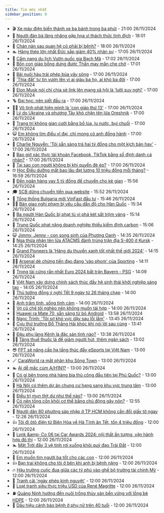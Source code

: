 ```yaml
---
title: Tim mới nhất
sidebar_position: 9
---
```


<!-- vnexpress-tin-moi-nhat:START -->
- 🎬 [Xe máy điện biến thành xe ba bánh trong ba phút](https://vnexpress.net/xe-may-dien-bien-thanh-xe-ba-banh-trong-ba-phut-4820507.html) - 21:00 26/11/2024
- 🐎 [Người đàn bà lăng nhăng gặp họa vì thách thức tình địch](https://vnexpress.net/nguoi-dan-ba-lang-nhang-gap-hoa-vi-thach-thuc-tinh-dich-4820678.html) - 18:01 26/11/2024
- 🦍 [Chán nản sau quan hệ có phải bị bệnh?](https://vnexpress.net/chan-nan-sau-quan-he-co-phai-bi-benh-4820046.html) - 18:00 26/11/2024
- 🏊 [Hãng thép lớn nhất Đức sắp giảm 40% nhân sự](https://vnexpress.net/hang-thep-lon-nhat-duc-sap-giam-40-nhan-su-4820727.html) - 17:05 26/11/2024
- 🎊 [Cẩm nang du lịch Vườn quốc gia Bạch Mã](https://vnexpress.net/cam-nang-du-lich-vuon-quoc-gia-bach-ma-4817811.html) - 17:02 26/11/2024
- 🎃 [Bốn con giáp bỗng dưng được Thần may mắn che chở](https://vnexpress.net/bon-con-giap-bong-dung-duoc-than-may-man-che-cho-4819102.html) - 17:01 26/11/2024
- 🧰 [Bãi nuôi hàu trái phép bủa vây sông](https://vnexpress.net/bai-nuoi-hau-trai-phep-bua-vay-song-4820711.html) - 17:00 26/11/2024
- 🔭 [&#39;Thìa đất&#39; tự tin vươn lên vì ai giàu ba họ, ai khó ba đời](https://vnexpress.net/thia-dat-tu-tin-vuon-len-vi-ai-giau-ba-ho-ai-kho-ba-doi-4820664.html) - 17:00 26/11/2024
- 🫶 [Elon Musk nói chỉ chia sẻ link lên mạng xã hội là &#39;lười suy nghĩ&#39;](https://vnexpress.net/elon-musk-noi-chi-chia-se-link-len-mang-xa-hoi-la-luoi-suy-nghi-4820628.html) - 17:00 26/11/2024
- 🪜 [Đại học: nên siết đầu ra](https://vnexpress.net/dai-hoc-nen-siet-dau-ra-4820591.html) - 17:00 26/11/2024
- 👨‍🏫 [Vô tình phát hiện mình là &#39;con giáp thứ 13&#39;](https://vnexpress.net/vo-tinh-phat-hien-minh-la-con-giap-thu-13-4820559.html) - 17:00 26/11/2024
- 🎊 [Lý do Ukraine và phương Tây khó chặn tên lửa Oreshnik](https://vnexpress.net/ly-do-ukraine-va-phuong-tay-kho-chan-ten-lua-oreshnik-4820557.html) - 17:00 26/11/2024
- 🎊 [Trang trí không gian cưới bằng bồ lúa, lu nước, bụi chuối](https://vnexpress.net/trang-tri-khong-gian-cuoi-bang-bo-lua-lu-nuoc-bui-chuoi-4820537.html) - 17:00 26/11/2024
- 😺 [Em không tìm điều vĩ đại, chỉ mong có anh đồng hành](https://vnexpress.net/em-khong-tim-dieu-vi-dai-chi-mong-co-anh-dong-hanh-4820467.html) - 17:00 26/11/2024
- 🐘 [Charlie Nguyễn: &#39;Tôi sẵn sàng trả hai tỷ đồng cho một kịch bản hay&#39;](https://vnexpress.net/charlie-nguyen-toi-san-sang-tra-hai-ty-dong-cho-mot-kich-ban-hay-4820450.html) - 17:00 26/11/2024
- 🌁 [Bao giờ xác thực tài khoản Facebook, TikTok bằng số định danh cá nhân?](https://vnexpress.net/bao-gio-xac-thuc-tai-khoan-facebook-tiktok-bang-so-dinh-danh-ca-nhan-4820088.html) - 17:00 26/11/2024
- 🐲 [Tại sao con người không bị khí quyển đè ép?](https://vnexpress.net/tai-sao-con-nguoi-khong-bi-khi-quyen-de-ep-4819883.html) - 17:00 26/11/2024
- 🤓 [Học Điều dưỡng mất bao lâu đạt lương 10 triệu đồng mỗi tháng?](https://vnexpress.net/hoc-dieu-duong-mat-bao-lau-dat-luong-10-trieu-dong-moi-thang-4820238.html) - 16:59 26/11/2024
- 💪 [Đến ngân hàng vay 5 tỷ đồng để chuyển cho kẻ gian](https://vnexpress.net/den-ngan-hang-vay-5-ty-dong-de-chuyen-cho-ke-gian-4820713.html) - 15:56 26/11/2024
- 🎓 [SCB dừng chuyển tiền qua website](https://vnexpress.net/scb-dung-chuyen-tien-qua-website-4820738.html) - 15:52 26/11/2024
- 🫣 [Tổng thống Bulgaria mời VinFast đầu tư](https://vnexpress.net/tong-thong-bulgaria-moi-vinfast-dau-tu-4820698.html) - 15:46 26/11/2024
- 🧑‍💻 [Bàn giao nghi phạm bị yêu cầu dẫn độ cho Hàn Quốc](https://vnexpress.net/ban-giao-nghi-pham-bi-yeu-cau-dan-do-cho-han-quoc-4820730.html) - 15:34 26/11/2024
- 🐲 [Ba người Hàn Quốc bị phạt tù vì phá két sắt trộm vàng](https://vnexpress.net/ba-nguoi-han-quoc-bi-phat-tu-vi-pha-ket-sat-trom-vang-4820724.html) - 15:14 26/11/2024
- 🌝 [Trung Quốc phạt nặng doanh nghiệp thiếu kiểm định carbon](https://vnexpress.net/trung-quoc-phat-nang-doanh-nghiep-thieu-kiem-dinh-carbon-4820710.html) - 15:06 26/11/2024
- 😺 [Jimmy, Jenny - con song sinh của Phương Oanh](https://vnexpress.net/jimmy-jenny-con-song-sinh-cua-phuong-oanh-4820502.html) - 14:35 26/11/2024
- 🐎 [Nga thừa nhận tên lửa ATACMS đánh trúng trận địa S-400 ở Kursk](https://vnexpress.net/nga-thua-nhan-ten-lua-atacms-danh-trung-tran-dia-s-400-o-kursk-4820721.html) - 14:25 26/11/2024
- 🎡 [Grand Pioneers là &#39;Hãng du thuyền xanh tốt nhất thế giới 2024&#39;](https://vnexpress.net/grand-pioneers-la-hang-du-thuyen-xanh-tot-nhat-the-gioi-2024-4820720.html) - 14:15 26/11/2024
- 👨‍🏫 [Arsenal dè chừng tiền đạo đang &#39;vào phom&#39; của Sporting](https://vnexpress.net/arsenal-de-chung-tien-dao-dang-vao-phom-cua-sporting-4820380.html) - 14:11 26/11/2024
- 🦆 [Trọng tài cứng rắn nhất Euro 2024 bắt trận Bayern - PSG](https://vnexpress.net/trong-tai-cung-ran-nhat-euro-2024-bat-tran-bayern-psg-4820681.html) - 14:09 26/11/2024
- 🚦 [Việt Nam xây dựng chính sách thúc đẩy hệ sinh thái khởi nghiệp sáng tạo](https://vnexpress.net/viet-nam-xay-dung-chinh-sach-thuc-day-he-sinh-thai-khoi-nghiep-sang-tao-4820700.html) - 14:05 26/11/2024
- 💫 [Thủ tướng đồng ý nghỉ Tết 9 ngày từ 26 tháng chạp](https://vnexpress.net/thu-tuong-dong-y-nghi-tet-9-ngay-tu-26-thang-chap-4820716.html) - 14:00 26/11/2024
- 🎉 [Anh trầm tính, sống tình cảm](https://vnexpress.net/anh-tram-tinh-song-tinh-cam-4820466.html) - 14:00 26/11/2024
- 🌋 [Vợ cũ chê tôi nghèo nên không muốn tái hợp](https://vnexpress.net/vo-cu-che-toi-ngheo-nen-khong-muon-tai-hop-4820333.html) - 14:00 26/11/2024
- 🤖 [Huawei ra Mate 70, sẵn sàng từ bỏ Android](https://vnexpress.net/huawei-ra-mate-70-san-sang-tu-bo-android-4820704.html) - 13:58 26/11/2024
- 🦏 [Ngọc Trinh: &#39;Tôi sợ khó vực dậy sau lỗi lầm&#39;](https://vnexpress.net/ngoc-trinh-toi-so-kho-vuc-day-sau-loi-lam-4818134.html) - 13:45 26/11/2024
- 🦩 [Cựu thứ trưởng Đỗ Thắng Hải khóc khi nói lời sau cùng](https://vnexpress.net/cuu-thu-truong-do-thang-hai-khoc-khi-noi-loi-sau-cung-4820598.html) - 13:41 26/11/2024
- 👺 [Đậu phụ làng Kênh là đặc sản tỉnh nào?](https://vnexpress.net/dau-phu-lang-kenh-la-dac-san-tinh-nao-4820667.html) - 13:38 26/11/2024
- 🧑‍🏫 [Tăng thuế thuốc lá để giảm người hút, thêm ngân sách](https://vnexpress.net/tang-thue-thuoc-la-de-giam-nguoi-hut-them-ngan-sach-4820693.html) - 13:02 26/11/2024
- 😎 [FPT sẽ nâng cấp hạ tầng thúc đẩy eSports tại Việt Nam](https://vnexpress.net/fpt-se-nang-cap-ha-tang-thuc-day-esports-tai-viet-nam-4820703.html) - 13:00 26/11/2024
- 🪄 [CaraWorld ra mắt phân khu Sông Town](https://vnexpress.net/caraworld-ra-mat-phan-khu-song-town-4820696.html) - 13:00 26/11/2024
- 🏊 [Ai dễ mắc cúm A/H1N1?](https://vnexpress.net/ai-de-mac-cum-a-h1n1-4820691.html) - 13:00 26/11/2024
- 💃 [Có gì bên trong nhà hàng bia thủ công đầu tiên tại Phú Quốc?](https://vnexpress.net/co-gi-ben-trong-nha-hang-bia-thu-cong-dau-tien-tai-phu-quoc-4820655.html) - 13:00 26/11/2024
- 🦆 [Hà Nội có thêm dự án chung cư hạng sang khu vực trung tâm](https://vnexpress.net/ha-noi-co-them-du-an-chung-cu-hang-sang-khu-vuc-trung-tam-4820651.html) - 13:00 26/11/2024
- 🎊 [Điều trị mụn thịt dư như thế nào?](https://vnexpress.net/dieu-tri-mun-thit-du-nhu-the-nao-4820630.html) - 13:00 26/11/2024
- 👺 [Có nên tống cồn khỏi cơ thể bằng chủ động gây nôn?](https://vnexpress.net/co-nen-tong-con-khoi-co-the-bang-chu-dong-gay-non-4820372.html) - 12:55 26/11/2024
- 🎡 [Người dân 80 phường sáp nhập ở TP HCM không cần đổi giấy tờ ngay](https://vnexpress.net/nguoi-dan-80-phuong-sap-nhap-o-tp-hcm-khong-can-doi-giay-to-ngay-4820701.html) - 12:26 26/11/2024
- 👍 [Tôi đi ôtô điện từ Biên Hòa về Hà Tĩnh ăn Tết, tốn 4 triệu đồng](https://vnexpress.net/toi-di-oto-dien-tu-bien-hoa-ve-ha-tinh-an-tet-ton-4-trieu-dong-4820652.html) - 12:00 26/11/2024
- 🐎 [Lynk &amp;amp; Co 06 tại Car Awards 2024: nội thất ấn tượng, vận hành hợp đô thị](https://vnexpress.net/lynk-co-06-tai-car-awards-2024-noi-that-an-tuong-van-hanh-hop-do-thi-4820558.html) - 12:00 26/11/2024
- 🏊 [Mặt Trời đẩy 3 vệ tinh rơi xuống khỏi quỹ đạo Trái Đất](https://vnexpress.net/mat-troi-day-3-ve-tinh-roi-xuong-khoi-quy-dao-trai-dat-4820479.html) - 12:00 26/11/2024
- 🦩 [Em muốn tìm người ba tốt cho các con](https://vnexpress.net/em-muon-tim-nguoi-ba-tot-cho-cac-con-4820347.html) - 12:00 26/11/2024
- 👍 [Bạn trai không cho tôi ở bên khi anh bị bệnh nặng](https://vnexpress.net/ban-trai-khong-cho-toi-o-ben-khi-anh-bi-benh-nang-4820332.html) - 12:00 26/11/2024
- 🔥 [Hậu trường cuộc đua giữa các tỷ phú vào ghế bộ trưởng tài chính Mỹ](https://vnexpress.net/hau-truong-cuoc-dua-giua-cac-ty-phu-vao-ghe-bo-truong-tai-chinh-my-4820326.html) - 12:00 26/11/2024
- 💄 [Tranh cãi &#39;ngày phép kinh nguyệt&#39;](https://vnexpress.net/tranh-cai-ngay-phep-kinh-nguyet-4820292.html) - 12:00 26/11/2024
- 🤡 [Loạt tranh siêu thực triệu USD của René Magritte](https://vnexpress.net/loat-tranh-sieu-thuc-trieu-usd-cua-rene-magritte-4820499.html) - 12:00 26/11/2024
- ⛽️ [Quảng Ninh hướng đến nuôi trồng thủy sản bền vững với lồng bè HDPE](https://vnexpress.net/quang-ninh-huong-den-nuoi-trong-thuy-san-ben-vung-voi-long-be-hdpe-4820491.html) - 12:00 26/11/2024
- 🚀 [Dấu hiệu cảnh báo bệnh ở phụ nữ trên 40 tuổi](https://vnexpress.net/dau-hieu-canh-bao-benh-o-phu-nu-tren-40-tuoi-4820481.html) - 12:00 26/11/2024<!-- vnexpress-tin-moi-nhat:END -->
